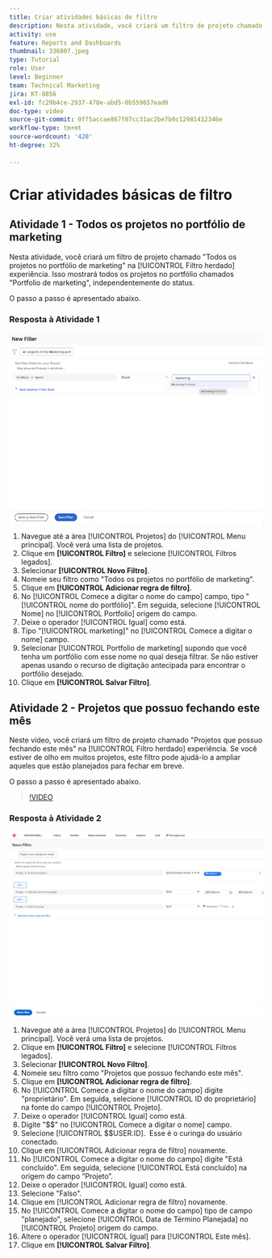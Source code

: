 ```yaml
---
title: Criar atividades básicas de filtro
description: Nesta atividade, você criará um filtro de projeto chamado "Projetos que possuo fechando este mês".
activity: use
feature: Reports and Dashboards
thumbnail: 336807.jpeg
type: Tutorial
role: User
level: Beginner
team: Technical Marketing
jira: KT-8856
exl-id: fc29b4ce-2937-478e-abd5-0b559657ead0
doc-type: video
source-git-commit: 0ff5accae867f07cc31ac2be7b0c12981412346e
workflow-type: tm+mt
source-wordcount: '420'
ht-degree: 32%

---
```


# Criar atividades básicas de filtro

## Atividade 1 - Todos os projetos no portfólio de marketing

Nesta atividade, você criará um filtro de projeto chamado &quot;Todos os projetos no portfólio de marketing&quot; na [!UICONTROL Filtro herdado] experiência. Isso mostrará todos os projetos no portfólio chamados &quot;Portfolio de marketing&quot;, independentemente do status.

O passo a passo é apresentado abaixo.

### Resposta à Atividade 1

![Uma imagem da tela para criar um novo filtro](assets/basic-filter-activity-1.png)

1. Navegue até a área [!UICONTROL Projetos] do [!UICONTROL Menu principal]. Você verá uma lista de projetos.
1. Clique em **[!UICONTROL Filtro]** e selecione [!UICONTROL Filtros legados].
1. Selecionar **[!UICONTROL Novo Filtro]**.
1. Nomeie seu filtro como &quot;Todos os projetos no portfólio de marketing&quot;.
1. Clique em **[!UICONTROL Adicionar regra de filtro]**.
1. No [!UICONTROL Comece a digitar o nome do campo] campo, tipo &quot;[!UICONTROL nome do portfólio]&quot;. Em seguida, selecione [!UICONTROL Nome] no [!UICONTROL Portfolio] origem do campo.
1. Deixe o operador [!UICONTROL Igual] como está.
1. Tipo &quot;[!UICONTROL marketing]&quot; no [!UICONTROL Comece a digitar o nome] campo.
1. Selecionar [!UICONTROL Portfolio de marketing] supondo que você tenha um portfólio com esse nome no qual deseja filtrar. Se não estiver apenas usando o recurso de digitação antecipada para encontrar o portfólio desejado.
1. Clique em **[!UICONTROL Salvar Filtro]**.

## Atividade 2 - Projetos que possuo fechando este mês

Neste vídeo, você criará um filtro de projeto chamado &quot;Projetos que possuo fechando este mês&quot; na [!UICONTROL Filtro herdado] experiência. Se você estiver de olho em muitos projetos, este filtro pode ajudá-lo a ampliar aqueles que estão planejados para fechar em breve.

O passo a passo é apresentado abaixo.

>[!VIDEO](https://video.tv.adobe.com/v/336807/?quality=12&learn=on)

### Resposta à Atividade 2

![Uma imagem da tela para criar um novo filtro](assets/basic-filter-activity-updated-6-15-21.png)

1. Navegue até a área [!UICONTROL Projetos] do [!UICONTROL Menu principal]. Você verá uma lista de projetos.
1. Clique em **[!UICONTROL Filtro]** e selecione [!UICONTROL Filtros legados].
1. Selecionar **[!UICONTROL Novo Filtro]**.
1. Nomeie seu filtro como &quot;Projetos que possuo fechando este mês&quot;.
1. Clique em **[!UICONTROL Adicionar regra de filtro]**.
1. No [!UICONTROL Comece a digitar o nome do campo] digite &quot;proprietário&quot;. Em seguida, selecione [!UICONTROL ID do proprietário] na fonte do campo [!UICONTROL Projeto].
1. Deixe o operador [!UICONTROL Igual] como está.
1. Digite &quot;$$&quot; no [!UICONTROL Comece a digitar o nome] campo.
1. Selecione [!UICONTROL $$USER.ID].  Esse é o curinga do usuário conectado.
1. Clique em [!UICONTROL Adicionar regra de filtro] novamente.
1. No [!UICONTROL Comece a digitar o nome do campo] digite &quot;Está concluído&quot;. Em seguida, selecione [!UICONTROL Está concluído] na origem do campo “Projeto”.
1. Deixe o operador [!UICONTROL Igual] como está.
1. Selecione &quot;Falso&quot;.
1. Clique em [!UICONTROL Adicionar regra de filtro] novamente.
1. No [!UICONTROL Comece a digitar o nome do campo] tipo de campo &quot;planejado&quot;, selecione [!UICONTROL Data de Término Planejada] no [!UICONTROL Projeto] origem do campo.
1. Altere o operador [!UICONTROL Igual] para [!UICONTROL Este mês].
1. Clique em **[!UICONTROL Salvar Filtro]**.
